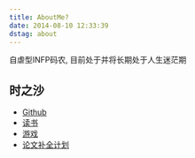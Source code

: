 ```yaml
---
title: AboutMe?
date: 2014-08-10 12:33:39
dstag: about
---
```


自虐型INFP码农, 目前处于并将长期处于人生迷茫期


## 时之沙

+ [Github](https://github.com/superalsrk)
+ [读书](http://book.douban.com/people/38686769/)
+ [游戏](http://www.douban.com/people/38686769/games?action=collect)
+ [论文补全计划](http://pan.baidu.com/s/1hq8ozB2)

